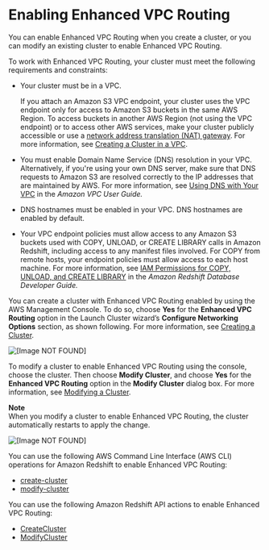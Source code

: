 # Enabling Enhanced VPC Routing<a name="enhanced-vpc-enabling-cluster"></a>

You can enable Enhanced VPC Routing when you create a cluster, or you can modify an existing cluster to enable Enhanced VPC Routing\.

To work with Enhanced VPC Routing, your cluster must meet the following requirements and constraints:
+ Your cluster must be in a VPC\. 

  If you attach an Amazon S3 VPC endpoint, your cluster uses the VPC endpoint only for access to Amazon S3 buckets in the same AWS Region\. To access buckets in another AWS Region \(not using the VPC endpoint\) or to access other AWS services, make your cluster publicly accessible or use a [network address translation \(NAT\) gateway](https://docs.aws.amazon.com/vpc/latest/userguide/vpc-nat-gateway.html)\. For more information, see [Creating a Cluster in a VPC](getting-started-cluster-in-vpc.md)\.
+ You must enable Domain Name Service \(DNS\) resolution in your VPC\. Alternatively, if you're using your own DNS server, make sure that DNS requests to Amazon S3 are resolved correctly to the IP addresses that are maintained by AWS\. For more information, see [Using DNS with Your VPC](https://docs.aws.amazon.com/vpc/latest/userguide/vpc-dns.html) in the *Amazon VPC User Guide\.*
+ DNS hostnames must be enabled in your VPC\. DNS hostnames are enabled by default\.
+ Your VPC endpoint policies must allow access to any Amazon S3 buckets used with COPY, UNLOAD, or CREATE LIBRARY calls in Amazon Redshift, including access to any manifest files involved\. For COPY from remote hosts, your endpoint policies must allow access to each host machine\. For more information, see [IAM Permissions for COPY, UNLOAD, and CREATE LIBRARY](https://docs.aws.amazon.com/redshift/latest/dg/copy-usage_notes-access-permissions.html#copy-usage_notes-iam-permissions) in the *Amazon Redshift Database Developer Guide\.*

You can create a cluster with Enhanced VPC Routing enabled by using the AWS Management Console\. To do so, choose **Yes** for the **Enhanced VPC Routing** option in the Launch Cluster wizard’s **Configure Networking Options** section, as shown following\. For more information, see [Creating a Cluster](managing-clusters-console.md#create-cluster)\.

![\[Image NOT FOUND\]](http://docs.aws.amazon.com/redshift/latest/mgmt/images/enhanced-routing-create.png)

To modify a cluster to enable Enhanced VPC Routing using the console, choose the cluster\. Then choose **Modify Cluster**, and choose **Yes** for the **Enhanced VPC Routing** option in the **Modify Cluster** dialog box\. For more information, see [Modifying a Cluster](managing-clusters-console.md#modify-cluster)\.

**Note**  
When you modify a cluster to enable Enhanced VPC Routing, the cluster automatically restarts to apply the change\.

![\[Image NOT FOUND\]](http://docs.aws.amazon.com/redshift/latest/mgmt/images/enhanced-routing-modify.png)

You can use the following AWS Command Line Interface \(AWS CLI\) operations for Amazon Redshift to enable Enhanced VPC Routing:
+ [create\-cluster ](https://docs.aws.amazon.com/cli/latest/reference/redshift/create-cluster.html)
+ [modify\-cluster](https://docs.aws.amazon.com/cli/latest/reference/redshift/modify-cluster.html)

 You can use the following Amazon Redshift API actions to enable Enhanced VPC Routing:
+ [CreateCluster](https://docs.aws.amazon.com/redshift/latest/APIReference/API_CreateCluster.html)
+ [ModifyCluster](https://docs.aws.amazon.com/redshift/latest/APIReference/API_ModifyCluster.html)